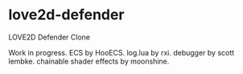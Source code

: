 # love2d-defender
LOVE2D Defender Clone

Work in progress. ECS by HooECS. log.lua by rxi. debugger by scott lembke. chainable shader effects by moonshine.
